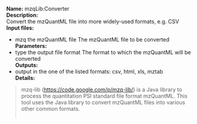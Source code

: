 **Name:** mzqLib:Converter<br>
<b>Description:</b><br>
Convert the mzQuantML file into more widely-used formats, e.g. CSV<br>
<b>Input files:</b>
<ul><li>mzq   the mzQuantML file The mzQuantML file to be converted<br>
<b>Parameters:</b><br>
</li><li>type   the output file format The format to which the mzQuantML will be converted<br>
<b>Outputs:</b><br>
</li><li>output in the one of the listed formats: csv, html, xls, mztab<br>
<b>Details:</b><br>
</li></ul><blockquote>mzq-lib (<a href='https://code.google.com/p/mzq-lib/'>https://code.google.com/p/mzq-lib/</a>) is a Java library to process the quantitation PSI standard file format mzQuantML. This tool uses the Java library to convert mzQuantML files into various other common formats.<br>
<br></blockquote>
